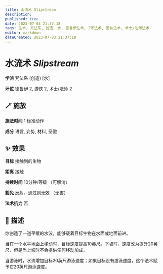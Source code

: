```yaml
---
title: 水流术 Slipstream
description: 
published: true
date: 2023-07-03 21:37:18
tags: 法术, 咒法系, 创造, 水, 德鲁伊法术, 2环法术, 游侠法术, 术士/法师法术
editor: markdown
dateCreated: 2023-07-03 21:37:18
---
```


# **水流术** *Slipstream*

**学派** 咒法系 (创造) \[水\] 

**环位** 德鲁伊 2, 游侠 2, 术士/法师 2

## 🪄 施放

**施法时间** 1 标准动作

**成分** 语言, 姿势, 材料, 圣徽

## ✨ 效果 

**目标** 接触到的生物 

**距离** 接触  

**持续时间** 10分钟/等级 （可解消） 

**豁免** 反射，通过则无效 （无害）

**法术抗力** 否

## 📖 描述

你创造了一道平缓的水波，能够载着目标生物在水面或地面前进。

当在一个水平地面上移动时，目标速度提高10英尺。下坡时，速度改为提升20英尺，但是当上坡时不会提供任何移动加成。

当游泳时，水流增加目标20英尺游泳速度；如果目标没有游泳速度，这个法术赋予它20英尺游泳速度。
    